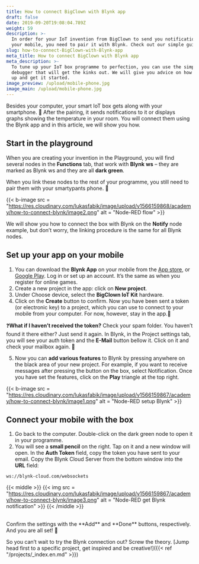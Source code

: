 ```yaml
---
title: How to connect BigClown with Blynk app
draft: false
date: 2019-09-20T19:08:04.789Z
weight: 59
description: >-
  In order for your IoT invention from BigClown to send you notifications to
  your mobile, you need to pair it with Blynk. Check out our simple guide.
slug: how-to-connect-BigClown-with-Blynk-app
meta_title: How to connect BigClown with Blynk app
meta_description: >-
  To tune up your IoT box programme to perfection, you can use the simple
  debugger that will get the kinks out. We will give you advice on how to set it
  up and get it started.
image_preview: /upload/mobile-phone.jpg
image_main: /upload/mobile-phone.jpg
---
```

Besides your computer, your smart IoT box gets along with your smartphone. 🤝 After the pairing, it sends notifications to it or displays graphs showing the temperature in your room. You will connect them using the Blynk app and in this article, we will show you how.

## Start in the playground

When you are creating your invention in the Playground, you will find several nodes in the **Functions** tab, that work with **Blynk** **ws** – they are marked as Blynk ws and they are all **dark green**.

When you link these nodes to the rest of your programme, you still need to pair them with your smartypants phone. 📱

{{< b-image src = "https://res.cloudinary.com/lukasfabik/image/upload/v1566159868/academy/how-to-connect-blynk/image2.png" alt = "Node-RED flow" >}}

We will show you how to connect the box with Blynk on the **Notify** node example, but don’t worry, the linking procedure is the same for all Blynk nodes.

## Set up your app on your mobile

1. You can download the **Blynk App** on your mobile from the [App store](https://apps.apple.com/us/app/blynk-iot-for-arduino-esp32/id808760481), or [Google Play](https://play.google.com/store/apps/details?id=cc.blynk&hl=en). Log in or set up an account. It’s the same as when you register for online games.
2. Create a new project in the app: click on **New project**.
3. Under Choose device, select the **BigClown IoT Kit** hardware.
4. Click on the **Create** button to confirm. Now you have been sent a token (or electronic key) to a project, which you can use to connect to your mobile from your computer. For now, however, stay in the app.📱

❓**What if I haven’t received the token?** Check your spam folder. You haven’t found it there either? Just send it again. In Blynk, in the Project settings tab, you will see your auth token and the **E-Mail** button bellow it. Click on it and check your mailbox again. 👋

5. Now you can **add various features** to Blynk by pressing anywhere on the black area of your new project. For example, if you want to receive messages after pressing the button on the box, select Notification. Once you have set the features, click on the **Play** triangle at the top right.

{{< b-image src = "https://res.cloudinary.com/lukasfabik/image/upload/v1566159867/academy/how-to-connect-blynk/image1.png" alt = "Node-RED setup Blynk" >}}

## Connect your mobile with the box

1. Go back to the computer. Double-click on the dark green node to open it in your programme.
2. You will see a **small pencil** on the right. Tap on it and a new window will open. In the **Auth Token** field, copy the token you have sent to your email. Copy the Blynk Cloud Server from the bottom window into the **URL** field:


```
ws://blynk-cloud.com/websockets
```

{{< middle >}}
{{< img src = "https://res.cloudinary.com/lukasfabik/image/upload/v1566159867/academy/how-to-connect-blynk/image3.png" alt = "Node-RED get Blynk notification" >}}
{{< /middle >}}

<br/>
Confirm the settings with the **Add** and **Done** buttons, respectively. And you are all set! 🎉

So you can’t wait to try the Blynk connection out? Screw the theory. \[Jump head first to a specific project, get inspired and be creative!]({{< ref "/projects/_index.en.md" >}})
